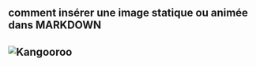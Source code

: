 




## comment insérer une image statique ou animée dans MARKDOWN

![Kangooroo](https://media.giphy.com/media/whN81t40IR0Pe/giphy.gif)
---
